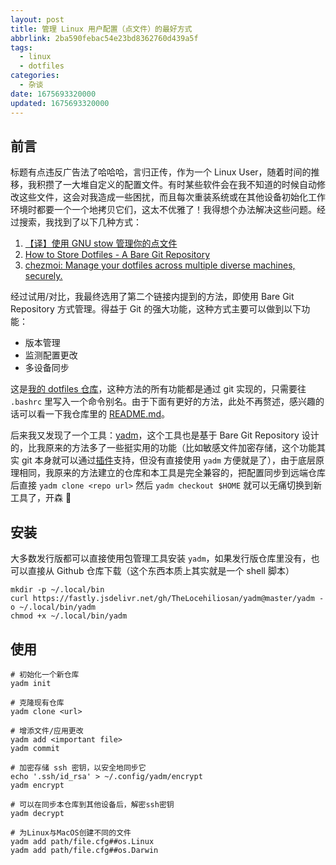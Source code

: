```yaml
---
layout: post
title: 管理 Linux 用户配置（点文件）的最好方式
abbrlink: 2ba590febac54e23bd8362760d439a5f
tags:
  - linux
  - dotfiles
categories:
  - 杂谈
date: 1675693320000
updated: 1675693320000
---
```

## 前言

标题有点违反广告法了哈哈哈，言归正传，作为一个 Linux User，随着时间的推移，我积攒了一大堆自定义的配置文件。有时某些软件会在我不知道的时候自动修改这些文件，这会对我造成一些困扰，而且每次重装系统或在其他设备初始化工作环境时都要一个一个地拷贝它们，这太不优雅了！我得想个办法解决这些问题。经过搜索，我找到了以下几种方式：

1. [【译】使用 GNU stow 管理你的点文件](https://farseerfc.me/zhs/using-gnu-stow-to-manage-your-dotfiles.html)
2. [How to Store Dotfiles - A Bare Git Repository](https://www.atlassian.com/git/tutorials/dotfiles)
3. [chezmoi: Manage your dotfiles across multiple diverse machines, securely.](https://github.com/twpayne/chezmoi)

经过试用/对比，我最终选用了第二个链接内提到的方法，即使用 Bare Git Repository 方式管理。得益于 Git 的强大功能，这种方式主要可以做到以下功能：

* 版本管理
* 监测配置更改
* 多设备同步

这是[我的 dotfiles 仓库](https://github.com/waleslau/dotfiles)，这种方法的所有功能都是通过 git 实现的，只需要往 `.bashrc` 里写入一个命令别名。由于下面有更好的方法，此处不再赘述，感兴趣的话可以看一下我仓库里的 [README.md](https://github.com/waleslau/dotfiles/blob/main/README.md)。

后来我又发现了一个工具：[yadm](https://github.com/TheLocehiliosan/yadm)，这个工具也是基于 Bare Git Repository 设计的，比我原来的方法多了一些挺实用的功能（比如敏感文件加密存储，这个功能其实 git 本身就可以通过[插件](https://git-secret.io/)支持，但没有直接使用 `yadm` 方便就是了），由于底层原理相同，我原来的方法建立的仓库和本工具是完全兼容的，把配置同步到远端仓库后直接 `yadm clone <repo url>` 然后 `yadm checkout $HOME` 就可以无痛切换到新工具了，开森 🥰

## 安装

大多数发行版都可以直接使用包管理工具安装 `yadm`，如果发行版仓库里没有，也可以直接从 Github 仓库下载（这个东西本质上其实就是一个 shell 脚本）

```shell
mkdir -p ~/.local/bin
curl https://fastly.jsdelivr.net/gh/TheLocehiliosan/yadm@master/yadm -o ~/.local/bin/yadm
chmod +x ~/.local/bin/yadm
```

## 使用

```shell
# 初始化一个新仓库
yadm init

# 克隆现有仓库
yadm clone <url>

# 增添文件/应用更改
yadm add <important file>
yadm commit

# 加密存储 ssh 密钥，以安全地同步它
echo '.ssh/id_rsa' > ~/.config/yadm/encrypt
yadm encrypt

# 可以在同步本仓库到其他设备后，解密ssh密钥
yadm decrypt

# 为Linux与MacOS创建不同的文件
yadm add path/file.cfg##os.Linux
yadm add path/file.cfg##os.Darwin
```
